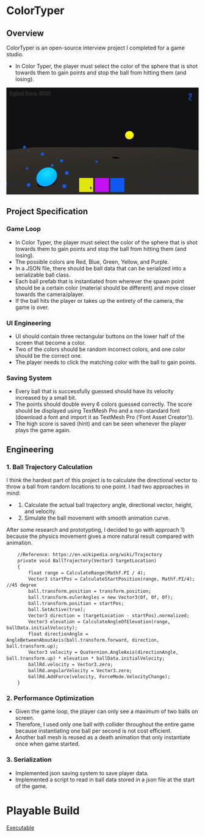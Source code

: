 # ColorTyper
## Overview
ColorTyper is an open-source interview project I completed for a game studio. 
- In Color Typer, the player must select the color of the sphere that is shot towards them to gain points and stop the ball from hitting them (and losing).

![](color.gif)

## Project Specification
### Game Loop
- In Color Typer, the player must select the color of the sphere that is shot towards them to gain points and stop the ball from hitting them (and losing). 
- The possible colors are Red, Blue, Green, Yellow, and Purple. 
- In a JSON file, there should be ball data that can be serialized into a serializable ball class. 
- Each ball prefab that is instantiated from wherever the spawn point should be a certain color (material should be different) and move closer towards the camera/player. 
- If the ball hits the player or takes up the entirety of the camera, the game is over.
### UI Engineering
- UI should contain three rectangular buttons on the lower half of the screen that become a color. 
- Two of the colors should be random incorrect colors, and one color should be the correct one. 
- The player needs to click the matching color with the ball to gain points.
### Saving System
- Every ball that is successfully guessed should have its velocity increased by a small bit.
- The points should double every 6 colors guessed correctly. The score should be displayed using TextMesh Pro and a non-standard font (download a font and import it as TextMesh Pro (‘Font Asset Creator’)).
- The high score is saved (hint) and can be seen whenever the player plays the game again.

## Engineering
### 1. Ball Trajectory Calculation
I think the hardest part of this project is to calculate the directional vector to throw a ball from random locations to one point.
I had two approaches in mind: 
- 1) Calculate the actual ball trajectory angle, directional vector, height, and velocity.
- 2) Simulate the ball movement with smooth animation curve.

After some research and prototypting, I decided to go with approach 1) because the physics movement gives a more natural result compared with animation.
```
    //Reference: https://en.wikipedia.org/wiki/Trajectory
    private void BallTrajectory(Vector3 targetLocation)
    {
        float range = CalculateRange(Mathf.PI / 4);
        Vector3 startPos = CalculateStartPosition(range, Mathf.PI/4); //45 degree
        ball.transform.position = transform.position;
        ball.transform.eulerAngles = new Vector3(0f, 0f, 0f);
        ball.transform.position = startPos;
        ball.SetActive(true);
        Vector3 direction = (targetLocation - startPos).normalized;
        Vector3 elevation = CalculateAngleOfElevation(range, ballData.initialVelocity);
        float directionAngle = AngleBetweenAboutAxis(ball.transform.forward, direction, ball.transform.up);
        Vector3 velocity = Quaternion.AngleAxis(directionAngle, ball.transform.up) * elevation * ballData.initialVelocity;
        ballRd.velocity = Vector3.zero;
        ballRd.angularVelocity = Vector3.zero;
        ballRd.AddForce(velocity, ForceMode.VelocityChange);
    }
```

### 2. Performance Optimization
- Given the game loop, the player can only see a maximum of two balls on screen.
- Therefore, I used only one ball with collider throughout the entire game because instantiating one ball per second is not cost efficient. 
- Another ball mesh is reused as a death animation that only instantiate once when game started.

### 3. Serialization
- Implemented json saving system to save player data.
- Implemented a script to read in ball data stored in a json file at the start of the game.

# Playable Build
[Executable](https://drive.google.com/drive/folders/1Ro2Bw0EAKtR_sZGa7V5z0GG9BkU_XaHO?usp=sharing)
